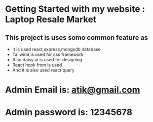 # Getting Started with my website : Laptop Resale Market

## This project is uses somo common feature as

- It is used react,express,mongodb database
- Tailwind is used for css framework
- Also daisy ui is used for designing
- React hook from is used
- And it is also used react query

# Admin Email is: atik@gmail.com

# Admin password is: 12345678
